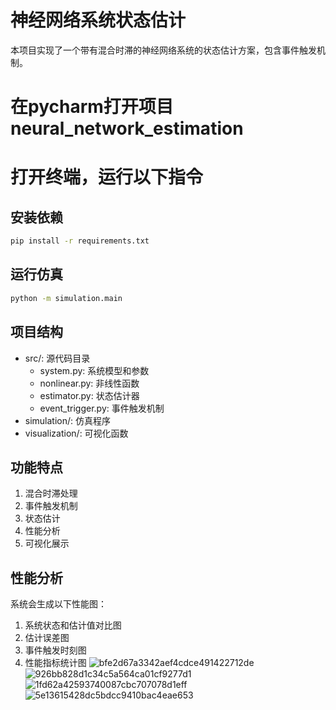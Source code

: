 # 神经网络系统状态估计

本项目实现了一个带有混合时滞的神经网络系统的状态估计方案，包含事件触发机制。

# 在pycharm打开项目 neural_network_estimation
# 打开终端，运行以下指令

## 安装依赖

```bash
pip install -r requirements.txt
```

## 运行仿真

```bash
python -m simulation.main
```

## 项目结构

- src/: 源代码目录
  - system.py: 系统模型和参数
  - nonlinear.py: 非线性函数
  - estimator.py: 状态估计器
  - event_trigger.py: 事件触发机制
- simulation/: 仿真程序
- visualization/: 可视化函数

## 功能特点

1. 混合时滞处理
2. 事件触发机制
3. 状态估计
4. 性能分析
5. 可视化展示

## 性能分析

系统会生成以下性能图：
1. 系统状态和估计值对比图
2. 估计误差图
3. 事件触发时刻图
4. 性能指标统计图
![bfe2d67a3342aef4cdce491422712de](https://github.com/user-attachments/assets/fabb05e0-33a8-4f43-8122-340b1c8fc9d2)
![926bb828d1c34c5a564ca01cf9277d1](https://github.com/user-attachments/assets/e89385bd-6fae-4a23-a6db-b06a61e87b67)
![1fd62a42593740087cbc707078d1eff](https://github.com/user-attachments/assets/54088515-4c7c-4d90-859c-b679830e38bc)
![5e13615428dc5bdcc9410bac4eae653](https://github.com/user-attachments/assets/fb8d81f5-d491-4af9-ab11-5e791aff313b)


